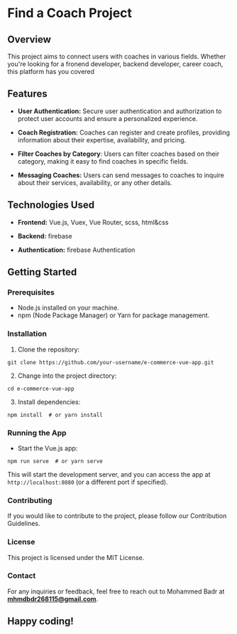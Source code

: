 # Find a Coach Project

## Overview

This project aims to connect users with coaches in various fields. Whether you're looking for a fronend developer, backend developer, career coach, this platform has you covered

## Features

- **User Authentication:** Secure user authentication and authorization to protect user accounts and ensure a personalized experience.

- **Coach Registration:** Coaches can register and create profiles, providing information about their expertise, availability, and pricing.

- **Filter Coaches by Category**: Users can filter coaches based on their category, making it easy to find coaches in specific fields.

- **Messaging Coaches:** Users can send messages to coaches to inquire about their services, availability, or any other details.

## Technologies Used

- **Frontend:** Vue.js, Vuex, Vue Router, scss, html&css

- **Backend:** firebase

- **Authentication:** firebase Authentication

## Getting Started

### Prerequisites

- Node.js installed on your machine.
- npm (Node Package Manager) or Yarn for package management.

### Installation

1. Clone the repository:

```
git clone https://github.com/your-username/e-commerce-vue-app.git
```
2. Change into the project directory:

```
cd e-commerce-vue-app
```
3. Install dependencies:

```
npm install  # or yarn install
```

### Running the App
- Start the Vue.js app:
```
npm run serve  # or yarn serve
```
This will start the development server, and you can access the app at `http://localhost:8080` (or a different port if specified).

### Contributing

If you would like to contribute to the project, please follow our Contribution Guidelines.

### License
This project is licensed under the MIT License.

### Contact

For any inquiries or feedback, feel free to reach out to Mohammed Badr at **mhmdbdr268115@gmail.com**.

## Happy coding!


